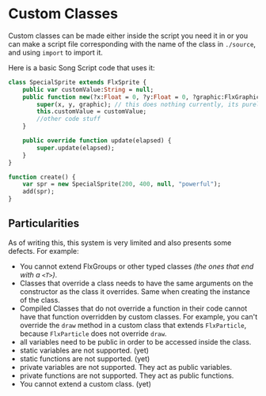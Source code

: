 # Custom Classes

Custom classes can be made either inside the script you need it in or you can make a script file corresponding with the name of the class in ``./source``, and using `import` to import it.

Here is a basic Song Script code that uses it:
```haxe
class SpecialSprite extends FlxSprite {
    public var customValue:String = null;
    public function new(?x:Float = 0, ?y:Float = 0, ?graphic:FlxGraphicAsset, customValue:String) { // it also has to start with the same arguments as the super class, (limitation for now)
        super(x, y, graphic); // this does nothing currently, its purely visual for now, but it will be used in the future
        this.customValue = customValue;
        //other code stuff
    }

    public override function update(elapsed) {
        super.update(elapsed);
    }
}

function create() {
    var spr = new SpecialSprite(200, 400, null, "powerful");
    add(spr);
}
```

## Particularities
As of writing this, this system is very limited and also presents some defects. For example:
- You cannot extend FlxGroups or other typed classes *(the ones that end with a ``<T>``)*.
- Classes that override a class needs to have the same arguments on the constructor as the class it overrides. Same when creating the instance of the class.
- Compiled Classes that do not override a function in their code cannot have that function overridden by custom classes. For example, you can't override the `draw` method in a custom class that extends `FlxParticle`, because `FlxParticle` does not override `draw`.
- all variables need to be public in order to be accessed inside the class.
- static variables are not supported. (yet)
- static functions are not supported. (yet)
- private variables are not supported. They act as public variables.
- private functions are not supported. They act as public functions.
- You cannot extend a custom class. (yet)
